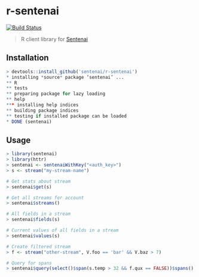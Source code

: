 # r-sentenai

[![Build Status](https://travis-ci.org/Sentenai/r-sentenai.svg?branch=master)](https://travis-ci.org/Sentenai/r-sentenai)

> R client library for [Sentenai](http://sentenai.com/)

## Installation

```R
> devtools::install_github('sentenai/r-sentenai')
* installing *source* package ‘sentenai’ ...
** R
** tests
** preparing package for lazy loading
** help
*** installing help indices
** building package indices
** testing if installed package can be loaded
* DONE (sentenai)
```

## Usage

```R
> library(sentenai)
> library(httr)
> sentenai <- sentenaiWithKey("<auth_key>")
> s <- stream("my-stream-name")

# Get stats about stream
> sentenai$get(s)

# Get all streams for account
> sentenai$streams()

# All fields in a stream
> sentenai$fields(s)

# Current values of all fields in a stream
> sentenai$values(s)

# Create filtered stream
> f <- stream("other-stream", V.foo == 'bar' && V.baz > 7)

# Query for spans
> sentenai$query(select()$span(s.temp > 32 && f.qux == FALSE))$spans()
```
